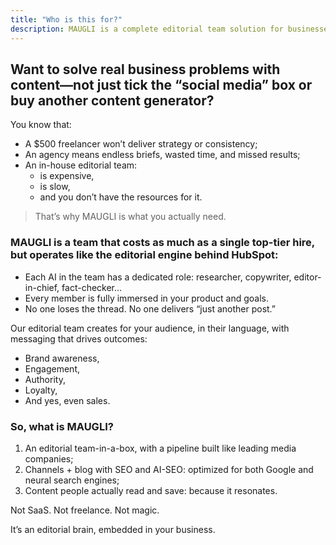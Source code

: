 ```yaml
---
title: "Who is this for?"
description: MAUGLI is a complete editorial team solution for businesses seeking strategic content creation that drives real results—operating like HubSpot's editorial engine at the cost of a single hire, delivering brand awareness, engagement, authority, and sales through content people actually read.
---
```


## Want to solve real business problems with content—not just tick the “social media” box or buy another content generator?

You know that:

- A $500 freelancer won’t deliver strategy or consistency;
- An agency means endless briefs, wasted time, and missed results;
- An in-house editorial team:
  - is expensive,
  - is slow,
  - and you don’t have the resources for it.

> That’s why MAUGLI is what you actually need.

### MAUGLI is a team that costs as much as a single top-tier hire, but operates like the editorial engine behind HubSpot:

- Each AI in the team has a dedicated role: researcher, copywriter, editor-in-chief, fact-checker…
- Every member is fully immersed in your product and goals.
- No one loses the thread. No one delivers “just another post.”

Our editorial team creates for your audience, in their language, with messaging that drives outcomes:

- Brand awareness,
- Engagement,
- Authority,
- Loyalty,
- And yes, even sales.

### So, what is MAUGLI?

1. An editorial team-in-a-box, with a pipeline built like leading media companies;
2. Channels + blog with SEO and AI-SEO: optimized for both Google and neural search engines;
3. Content people actually read and save: because it resonates.

Not SaaS. Not freelance. Not magic.

It’s an editorial brain, embedded in your business.
